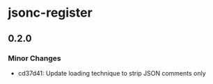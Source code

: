 # jsonc-register

## 0.2.0
### Minor Changes

- cd37d41: Update loading technique to strip JSON comments only
